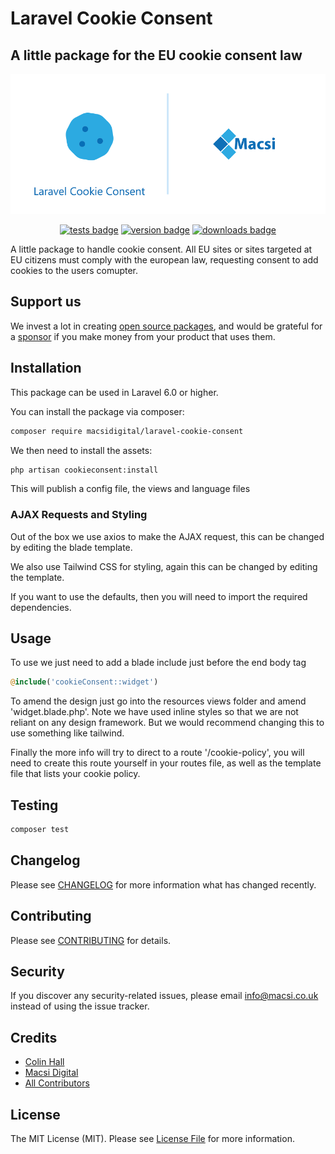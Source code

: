 # Laravel Cookie Consent

## A little package for the EU cookie consent law 
 
![Header Image](https://github.com/MacsiDigital/repo-design/raw/master/laravel-cookie-consent/header.png)

<p align="center">
 <a href="https://github.com/MacsiDigital/laravel-cookie-consent/actions?query=workflow%3ATests"><img src="https://github.com/MacsiDigital/laravel-cookie-consent/workflows/Tests/badge.svg" style="max-width:100%;"  alt="tests badge"></a>
 <a href="https://packagist.org/packages/macsidigital/laravel-cookie-consent"><img src="https://img.shields.io/packagist/v/macsidigital/laravel-cookie-consent.svg?style=flat-square" alt="version badge"/></a>
 <a href="https://packagist.org/packages/macsidigital/laravel-cookie-consent"><img src="https://img.shields.io/packagist/dt/macsidigital/laravel-cookie-consent.svg?style=flat-square" alt="downloads badge"/></a>
</p>

A little package to handle cookie consent.  All EU sites or sites targeted at EU citizens must comply with the european law, requesting consent to add cookies to the users comupter.

## Support us

We invest a lot in creating [open source packages](https://macsidigital.co.uk/open-source), and would be grateful for a [sponsor](https://github.com/sponsors/MacsiDigital) if you make money from your product that uses them.

## Installation

This package can be used in Laravel 6.0 or higher.

You can install the package via composer:

``` bash
composer require macsidigital/laravel-cookie-consent
```

We then need to install the assets:

``` bash
php artisan cookieconsent:install
```

This will publish a config file, the views and language files

### AJAX Requests and Styling

Out of the box we use axios to make the AJAX request, this can be changed by editing the blade template.

We also use Tailwind CSS for styling, again this can be changed by editing the template.

If you want to use the defaults, then you will need to import the required dependencies.

## Usage

To use we just need to add a blade include just before the end body tag

``` php
@include('cookieConsent::widget')
```

To amend the design just go into the resources views folder and amend 'widget.blade.php'.  Note we have used inline styles so that we are not reliant on any design framework.  But we would recommend changing this to use something like tailwind.

Finally the more info will try to direct to a route '/cookie-policy', you will need to create this route yourself in your routes file, as well as the template file that lists your cookie policy.

## Testing

``` bash
composer test
```

## Changelog

Please see [CHANGELOG](CHANGELOG.md) for more information what has changed recently.

## Contributing

Please see [CONTRIBUTING](CONTRIBUTING.md) for details.

## Security

If you discover any security-related issues, please email [info@macsi.co.uk](mailto:info@macsi.co.uk) instead of using the issue tracker.

## Credits

- [Colin Hall](https://github.com/colinhall17)
- [Macsi Digital](https://github.com/macsidigital)
- [All Contributors](../../contributors)

## License

The MIT License (MIT). Please see [License File](LICENSE.md) for more information.
